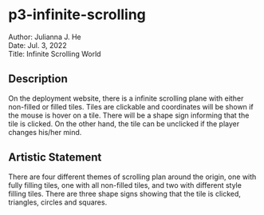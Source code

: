 # p3-infinite-scrolling
Author: Julianna J. He <br />
Date: Jul. 3, 2022 <br />
Title: Infinite Scrolling World
## Description
On the deployment website, there is a infinite scrolling plane with either non-filled or filled tiles. Tiles are clickable and coordinates will be shown if the mouse is hover on a tile. There will be a shape sign informing that the tile is clicked. On the other hand, the tile can be unclicked if the player changes his/her mind.
## Artistic Statement
There are four different themes of scrolling plan around the origin, one with fully filling tiles, one with all non-filled tiles, and two with different style filling tiles. There are three shape signs showing that the tile is clicked, triangles, circles and squares.

 
